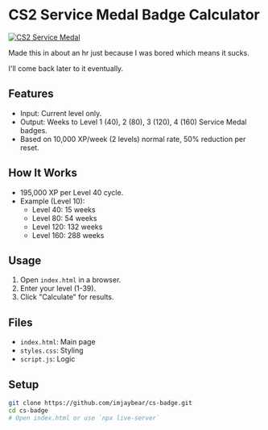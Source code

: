 # CS2 Service Medal Badge Calculator

[![CS2 Service Medal](https://img.shields.io/badge/CS2-Service%20Medal-blue?style=for-the-badge&logo=steam)](https://github.com/imjaybear/cs-badge)

Made this in about an hr just because I was bored which means it sucks. 

I'll come back later to it eventually. 

## Features
- Input: Current level only.
- Output: Weeks to Level 1 (40), 2 (80), 3 (120), 4 (160) Service Medal badges.
- Based on 10,000 XP/week (2 levels) normal rate, 50% reduction per reset.

## How It Works
- 195,000 XP per Level 40 cycle.
- Example (Level 10):
  - Level 40: 15 weeks
  - Level 80: 54 weeks
  - Level 120: 132 weeks
  - Level 160: 288 weeks

## Usage
1. Open `index.html` in a browser.
2. Enter your level (1-39).
3. Click "Calculate" for results.

## Files
- `index.html`: Main page
- `styles.css`: Styling
- `script.js`: Logic

## Setup
```bash
git clone https://github.com/imjaybear/cs-badge.git
cd cs-badge
# Open index.html or use `npx live-server`
